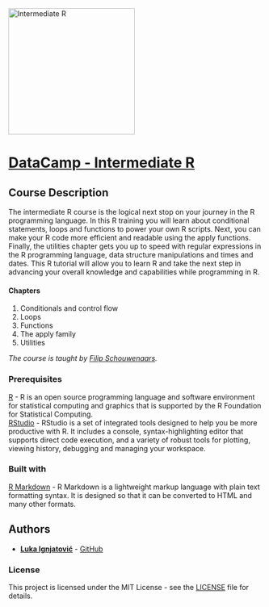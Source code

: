 <img src="https://assets.datacamp.com/production/course_672/shields/original/shield_image_course_672_20171006-212-wcz2aj?1507293613" alt="Intermediate R" width="250x" height="250x">

# [DataCamp - Intermediate R](https://www.datacamp.com/courses/intermediate-r/)

## Course Description

The intermediate R course is the logical next stop on your journey in the R programming language. In this R training you will learn about conditional statements, loops and functions to power your own R scripts. Next, you can make your R code more efficient and readable using the apply functions. Finally, the utilities chapter gets you up to speed with regular expressions in the R programming language, data structure manipulations and times and dates. This R tutorial will allow you to learn R and take the next step in advancing your overall knowledge and capabilities while programming in R.

#### Chapters

1) Conditionals and control flow  
2) Loops  
3) Functions  
4) The apply family  
5) Utilities  

*The course is taught by [Filip Schouwenaars](https://www.datacamp.com/instructors/filipsch).*

### Prerequisites

[R](https://cran.r-project.org/bin/) - R is an open source programming language and software environment for statistical computing and graphics that is supported by the R Foundation for Statistical Computing.  
[RStudio](https://www.rstudio.com/products/rstudio/download/) - RStudio is a set of integrated tools designed to help you be more productive with R. It includes a console, syntax-highlighting editor that supports direct code execution, and a variety of robust tools for plotting, viewing history, debugging and managing your workspace.  

### Built with

[R Markdown](http://rmarkdown.rstudio.com/) - R Markdown is a lightweight markup language with plain text formatting syntax. It is designed so that it can be converted to HTML and many other formats.

## Authors

* [**Luka Ignjatović**](https://www.linkedin.com/in/lukaignjatovic/) - [GitHub](https://github.com/LukaIgnjatovic)

### License

This project is licensed under the MIT License - see the [LICENSE](LICENSE) file for details.
